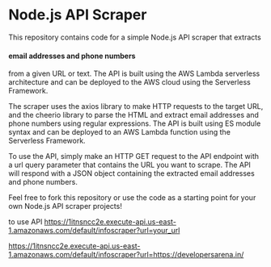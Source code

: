 <h1>Node.js API Scraper</h1>
This repository contains code for a simple Node.js API scraper that extracts <h4>email addresses and phone numbers</h4> from a given URL or text. The API is built using the AWS Lambda serverless architecture and can be deployed to the AWS cloud using the Serverless Framework.

The scraper uses the axios library to make HTTP requests to the target URL, and the cheerio library to parse the HTML and extract email addresses and phone numbers using regular expressions. The API is built using ES module syntax and can be deployed to an AWS Lambda function using the Serverless Framework.

To use the API, simply make an HTTP GET request to the API endpoint with a url query parameter that contains the URL you want to scrape. The API will respond with a JSON object containing the extracted email addresses and phone numbers.

Feel free to fork this repository or use the code as a starting point for your own Node.js API scraper projects!

to use API 
https://1itnsncc2e.execute-api.us-east-1.amazonaws.com/default/infoscraper?url=your_url

https://1itnsncc2e.execute-api.us-east-1.amazonaws.com/default/infoscraper?url=https://developersarena.in/
